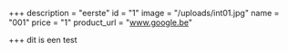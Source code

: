+++
description = "eerste"
id = "1"
image = "/uploads/int01.jpg"
name = "001"
price = "1"
product_url = "www.google.be"

+++
 dit is een test

